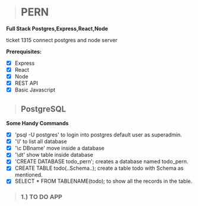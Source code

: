 > # PERN
****Full Stack Postgres,Express,React,Node****

ticket 1315 connect postgres and node server

****Prerequisites:****
- [x] Express
- [x] React
- [x] Node
- [x] REST API
- [x] Basic Javascript

> ## PostgreSQL

****Some Handy Commands****

- [x] 'psql -U postgres' to login into postgres default user as superadmin.
- [x] '\l' to list all database
- [x] '\c DBname' move inside a database
- [x] '\dt' show table inside database
- [x] 'CREATE DATABASE todo_pern'; creates a database named todo_pern.
- [x] CREATE TABLE todo(..Schema..); create a table todo with Schema as mentioned.
- [x] SELECT * FROM TABLENAME(todo); to show all the records in the table.

> ### 1.) TO DO APP
